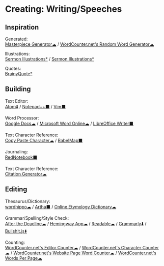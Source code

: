 # Creating: Writing/Speeches

## Inspiration

Generated:  
	[Masterpiece Generator☁](https://www.plot-generator.org.uk/) / 
	[WordCounter.net's Random Word Generator☁](https://wordcounter.net/random-word-generator)

Illustrations:  
	[Sermon Illustrations*](http://www.moreillustrations.com/) / 
	[Sermon Illustrations*](http://www.sermonillustrations.com/)	

Quotes:  
	[BrainyQuote*](https://www.brainyquote.com/)

## Building

Text Editor:  
	[Atom⬇️](https://atom.io/) / 
	[Notepad++⬛](https://notepad-plus-plus.org/) / 
	[Vim⬛](https://www.vim.org/)
  
Word Processor:  
	[Google Docs☁](https://docs.google.com) / 
	[Microsoft Word Online☁](https://office.live.com/start/Word.aspx) / 
	[LibreOffice Writer⬛](https://www.libreoffice.org/)
  
Text Character Reference:  
	[Copy Paste Character☁](https://www.copypastecharacter.com/) / 
	[BabelMap⬛](http://www.babelstone.co.uk/Software/BabelMap.html)

Journaling:  
	[RedNotebook⬛](https://rednotebook.sourceforge.io/)

Text Character Reference:  
	[Citation Generator☁](https://www.citationgenerator.com/)

## Editing

Thesaurus/Dictionary:  
	[wordhippo☁](https://www.wordhippo.com/) / 
	[Artha⬛](http://artha.sourceforge.net/) / 
	[Online Etymology Dictionary☁](https://www.etymonline.com/)
  
Grammar/Spelling/Style Check:  
	[After the Deadline☁](https://www.polishmywriting.com/) / 
	[Hemingway App☁](http://www.hemingwayapp.com/) / 
	[Readable☁](https://app.readable.com/text/?demo) / 
	[Grammarly⬇️](https://app.grammarly.com/) / 
	[Bullshit.js⬇️](https://mourner.github.io/bullshit.js/)

Counting:  
	[WordCounter.net's Editor Counter☁](https://wordcounter.net/edit-counter) / 
	[WordCounter.net's Character Counter☁](https://wordcounter.net/character-count) / 
	[WordCounter.net's Website Page Word Counter☁](https://wordcounter.net/website-word-count) / 
	[WordCounter.net's Words Per Page☁](https://wordcounter.net/words-per-page)
